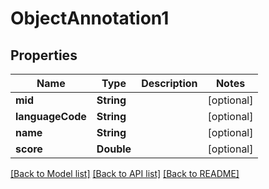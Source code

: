 # ObjectAnnotation1

## Properties
Name | Type | Description | Notes
------------ | ------------- | ------------- | -------------
**mid** | **String** |  | [optional] 
**languageCode** | **String** |  | [optional] 
**name** | **String** |  | [optional] 
**score** | **Double** |  | [optional] 

[[Back to Model list]](../README.md#documentation-for-models) [[Back to API list]](../README.md#documentation-for-api-endpoints) [[Back to README]](../README.md)


